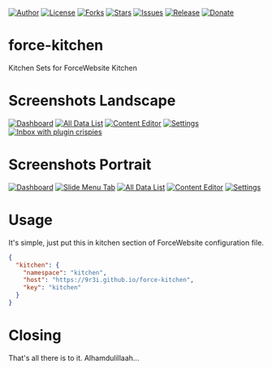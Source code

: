 
[![Author](https://img.shields.io/badge/author-9r3i-lightgrey.svg)](https://github.com/9r3i)
[![License](https://img.shields.io/github/license/9r3i/force-kitchen.svg)](https://github.com/9r3i/force-kitchen/blob/master/LICENSE)
[![Forks](https://img.shields.io/github/forks/9r3i/force-kitchen.svg)](https://github.com/9r3i/force-kitchen/network)
[![Stars](https://img.shields.io/github/stars/9r3i/force-kitchen.svg)](https://github.com/9r3i/force-kitchen/stargazers)
[![Issues](https://img.shields.io/github/issues/9r3i/force-kitchen.svg)](https://github.com/9r3i/force-kitchen/issues)
[![Release](https://img.shields.io/github/release/9r3i/force-kitchen.svg)](https://github.com/9r3i/force-kitchen/releases)
[![Donate](https://img.shields.io/badge/donate-paypal-orange.svg)](https://paypal.me/9r3i)


# force-kitchen
Kitchen Sets for ForceWebsite Kitchen


# Screenshots Landscape
[![Dashboard](https://9r3i.github.io/force-kitchen/screenshots/landscape-01.png)](https://9r3i.github.io/force-kitchen/screenshots/landscape-01.png)
[![All Data List](https://9r3i.github.io/force-kitchen/screenshots/landscape-02.png)](https://9r3i.github.io/force-kitchen/screenshots/landscape-02.png)
[![Content Editor](https://9r3i.github.io/force-kitchen/screenshots/landscape-03.png)](https://9r3i.github.io/force-kitchen/screenshots/landscape-03.png)
[![Settings](https://9r3i.github.io/force-kitchen/screenshots/landscape-04.png)](https://9r3i.github.io/force-kitchen/screenshots/landscape-04.png)
[![Inbox with plugin crispies](https://9r3i.github.io/force-kitchen/screenshots/landscape-05.png)](https://9r3i.github.io/force-kitchen/screenshots/landscape-05.png)


# Screenshots Portrait
[![Dashboard](https://9r3i.github.io/force-kitchen/screenshots/portrait-01.png)](https://9r3i.github.io/force-kitchen/screenshots/portrait-01.png)
[![Slide Menu Tab](https://9r3i.github.io/force-kitchen/screenshots/portrait-02.png)](https://9r3i.github.io/force-kitchen/screenshots/portrait-02.png)
[![All Data List](https://9r3i.github.io/force-kitchen/screenshots/portrait-03.png)](https://9r3i.github.io/force-kitchen/screenshots/portrait-03.png)
[![Content Editor](https://9r3i.github.io/force-kitchen/screenshots/portrait-04.png)](https://9r3i.github.io/force-kitchen/screenshots/portrait-04.png)
[![Settings](https://9r3i.github.io/force-kitchen/screenshots/portrait-05.png)](https://9r3i.github.io/force-kitchen/screenshots/portrait-05.png)



# Usage
It's simple, just put this in kitchen section of ForceWebsite configuration file.
```json
{
  "kitchen": {
    "namespace": "kitchen",
    "host": "https://9r3i.github.io/force-kitchen",
    "key": "kitchen"
  }
}
```


# Closing
That's all there is to it. Alhamdulillaah...


